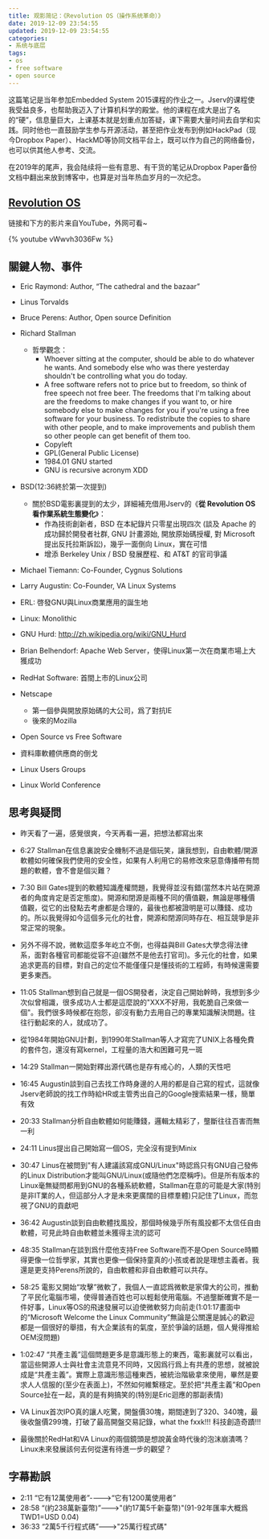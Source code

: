 ```yaml
---
title: 观影简记：《Revolution OS（操作系统革命）》
date: 2019-12-09 23:54:55
updated: 2019-12-09 23:54:55
categories:
- 系统与底层
tags:
- os
- free software
- open source
---
```


这篇笔记是当年参加Embedded System 2015课程的作业之一。Jserv的课程使我受益良多，也帮助我迈入了计算机科学的殿堂。他的课程在成大是出了名的“硬”，信息量巨大，上课基本就是划重点加答疑，课下需要大量时间去自学和实践。同时他也一直鼓励学生参与开源活动，甚至把作业发布到例如HackPad（现今Dropbox Paper）、HackMD等协同文档平台上，既可以作为自己的网络备份，也可以供其他人参考、交流。

在2019年的尾声，我会陆续将一些有意思、有干货的笔记从Dropbox Paper备份文档中翻出来放到博客中，也算是对当年热血岁月的一次纪念。

<!-- more -->



## [Revolution OS](https://youtu.be/vWwvh3036Fw)

链接和下方的影片来自YouTube，外网可看~

{% youtube vWwvh3036Fw %}



## 關鍵人物、事件

- Eric Raymond: Author, “The cathedral and the bazaar”

- Linus Torvalds
- Bruce Perens: Author, Open source Definition

- Richard Stallman
  - 哲學觀念：
    - Whoever sitting at the computer, should be able to do whatever he wants. And somebody else who was there yesterday shouldn't be controlling what you do today. 
    - A free software refers not to price but to freedom, so think of free speech not free beer. The freedoms that I'm talking about are the freedoms to make changes if you want to, or hire somebody else to make changes for you if you're using a free software for your business. To redistribute the copies to share with other people, and to make improvements and publish them so other people can get benefit of them too.
    - Copyleft
    - GPL(General Public License)
    - 1984.01 GNU started
    - GNU is recursive acronym XDD
- BSD(12:36終於第一次提到)
  - 關於BSD電影裏提到的太少，詳細補充借用Jserv的《**從 Revolution OS 看作業系統生態變化**》：
    - 作為技術創新者，BSD 在本紀錄片只零星出現四次 (談及 Apache 的成功歸於開發者社群, GNU 計畫源始, 開放原始碼授權, 對 Microsoft 提出反托拉斯訴訟)，幾乎一面倒向 Linux，實在可惜
    - 增添 Berkeley Unix / BSD 發展歷程、和 AT&T 的官司爭議
- Michael Tiemann: Co-Founder, Cygnus Solutions
- Larry Augustin: Co-Founder, VA Linux Systems
- ERL: 啓發GNU與Linux商業應用的誕生地
- Linux: Monolithic
- GNU Hurd: http://zh.wikipedia.org/wiki/GNU_Hurd
- Brian Belhendorf: Apache Web Server，使得Linux第一次在商業市場上大獲成功
- RedHat Software: 首間上市的Linux公司
- Netscape
  - 第一個參與開放原始碼的大公司，爲了對抗IE
  - 後來的Mozilla
- Open Source vs Free Software
- 資料庫軟體供應商的倒戈
- Linux Users Groups
- Linux World Conference



## 思考與疑問

- 昨天看了一遍，感覺很爽，今天再看一遍，把想法都寫出來
- 6:27 Stallman在信息裏說安全機制不過是個玩笑，讓我想到，自由軟體/開源軟體如何確保我們使用的安全性，如果有人利用它的易修改來惡意傳播帶有問題的軟體，會不會是個災難？
- 7:30 Bill Gates提到的軟體知識產權問題，我覺得並沒有錯(當然本片站在開源者的角度肯定是否定態度)。開源和閉源是兩種不同的價值觀，無論是哪種價值觀，從它的出發點去考慮都是合理的，最後也都被證明是可以賺錢、成功的。所以我覺得如今這個多元化的社會，開源和閉源同時存在、相互競爭是非常正常的現象。

- 另外不得不說，微軟這麼多年屹立不倒，也得益與Bill Gates大學念得法律系，面對各種官司都能從容不迫(雖然不是他去打官司)。多元化的社會，如果追求更高的目標，對自己的定位不能僅僅只是懂技術的工程師，有時候還需要更多東西。

- 11:05 Stallman想到自己就是一個OS開發者，決定自己開始幹時，我想到多少次似曾相識，很多成功人士都是這麼說的"XXX不好用，我乾脆自己來做一個"。我們很多時候都在抱怨，卻沒有動力去用自己的專業知識解決問題。往往行動起來的人，就成功了。
- 從1984年開始GNU計劃，到1990年Stallman等人才寫完了UNIX上各種免費的套件包，還沒有寫kernel，工程量的浩大和困難可見一斑
- 14:29 Stallman一開始對釋出源代碼也是存有戒心的，人類的天性吧
- 16:45 Augustin談到自己去找工作時身邊的人用的都是自己寫的程式，這就像Jserv老師說的找工作時給HR或主管秀出自己的Google搜索結果一樣，簡單有效
- 20:33 Stallman分析自由軟體如何能賺錢，邏輯太精彩了，壟斷往往百害而無一利
- 24:11 Linus提出自己開始寫一個OS，完全沒有提到Minix
- 30:47 Linus在被問到"有人建議該寫成GNU/Linux"時認爲只有GNU自己發佈的Linux Distribution才能叫GNU/Linux(或隨他們怎麼稱呼)。但是所有版本的Linux毫無疑問都用到GNU的各種系統軟體，Stallman在意的可能是大家(特別是非IT業的人，但這部分人才是未來更廣闊的目標羣體)只記住了Linux，而忽視了GNU的貢獻吧
- 36:42 Augustin談到自由軟體找風投，那個時候幾乎所有風投都不太信任自由軟體，可見此時自由軟體並未獲得主流的認可
- 48:35 Stallman在談到爲什麼他支持Free Software而不是Open Source時顯得更像一位哲學家，其實也更像一個保持童真的小孩或者說是理想主義者。我還是更支持Perens所說的，自由軟體和非自由軟體可以共存。
- 58:25 電影又開始“攻擊”微軟了，我個人一直認爲微軟是家偉大的公司，推動了平民化電腦市場，使得普通百姓也可以輕鬆使用電腦。不過壟斷確實不是一件好事，Linux等OS的飛速發展可以迫使微軟努力向前走(1:01:17畫面中的“Microsoft Welcome the Linux Community”無論是公關還是誠心的歡迎都是一個很好的舉措，有大企業該有的氣度，至於爭論的話題，個人覺得推給OEM沒問題)
- 1:02:47 “共產主義”這個問題更多是意識形態上的東西，電影裏就可以看出，當這些開源人士與社會主流意見不同時，又因爲行爲上有共產的思想，就被說成是“共產主義”。實際上意識形態這種東西，被統治階級拿來使用，畢然是要求人人信服的(至少在表面上)，不然如何維繫穩定。至於把“共產主義”和Open Source扯在一起，真的是有夠搞笑的(特別是Eric迴應的那副表情)
- VA Linux首次IPO真的讓人吃驚，開盤價30塊，期間達到了320、340塊，最後收盤價299塊，打破了最高開盤交易記錄，what the fxxk!!! 科技創造奇蹟!!!
- 最後關於RedHat和VA Linux的兩個鏡頭是想說黃金時代後的泡沫崩潰嗎？Linux未來發展該何去何從還有待進一步的觀望？



## 字幕勘誤

- 2:11  “它有12萬使用者”---->“它有1200萬使用者”
- 28:58 “(約238萬新臺幣)”--->"(約17萬5千新臺幣)"(91-92年匯率大概爲TWD1=USD 0.04)
- 36:33 “2萬5千行程式碼”--->"25萬行程式碼"